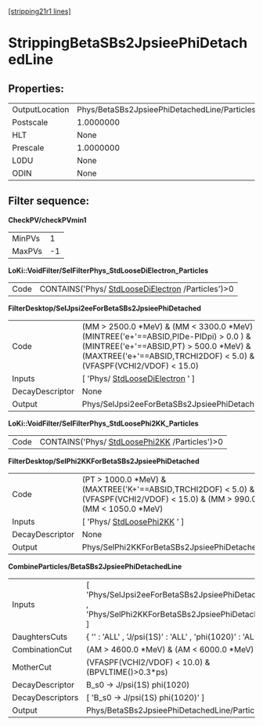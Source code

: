 [[stripping21r1 lines]](./stripping21r1-radiative)

# StrippingBetaSBs2JpsieePhiDetachedLine

## Properties:

|                |                                              |
|----------------|----------------------------------------------|
| OutputLocation | Phys/BetaSBs2JpsieePhiDetachedLine/Particles |
| Postscale      | 1.0000000                                    |
| HLT            | None                                         |
| Prescale       | 1.0000000                                    |
| L0DU           | None                                         |
| ODIN           | None                                         |

## Filter sequence:

**CheckPV/checkPVmin1**

|        |     |
|--------|-----|
| MinPVs | 1   |
| MaxPVs | -1  |

**LoKi::VoidFilter/SelFilterPhys_StdLooseDiElectron_Particles**

|      |                                                                                          |
|------|------------------------------------------------------------------------------------------|
| Code | CONTAINS('Phys/ [StdLooseDiElectron](./stripping21r1-stdloosedielectron) /Particles')\>0 |

**FilterDesktop/SelJpsi2eeForBetaSBs2JpsieePhiDetached**

|                 |                                                                                                                                                                                                             |
|-----------------|-------------------------------------------------------------------------------------------------------------------------------------------------------------------------------------------------------------|
| Code            | (MM \> 2500.0 \*MeV) & (MM \< 3300.0 \*MeV) & (MINTREE('e+'==ABSID,PIDe-PIDpi) \> 0.0 ) & (MINTREE('e+'==ABSID,PT) \> 500.0 \*MeV) & (MAXTREE('e+'==ABSID,TRCHI2DOF) \< 5.0) & (VFASPF(VCHI2/VDOF) \< 15.0) |
| Inputs          | [ 'Phys/ [StdLooseDiElectron](./stripping21r1-stdloosedielectron) ' ]                                                                                                                                     |
| DecayDescriptor | None                                                                                                                                                                                                        |
| Output          | Phys/SelJpsi2eeForBetaSBs2JpsieePhiDetached/Particles                                                                                                                                                       |

**LoKi::VoidFilter/SelFilterPhys_StdLoosePhi2KK_Particles**

|      |                                                                                  |
|------|----------------------------------------------------------------------------------|
| Code | CONTAINS('Phys/ [StdLoosePhi2KK](./stripping21r1-stdloosephi2kk) /Particles')\>0 |

**FilterDesktop/SelPhi2KKForBetaSBs2JpsieePhiDetached**

|                 |                                                                                                                                            |
|-----------------|--------------------------------------------------------------------------------------------------------------------------------------------|
| Code            | (PT \> 1000.0 \*MeV) & (MAXTREE('K+'==ABSID,TRCHI2DOF) \< 5.0) & (VFASPF(VCHI2/VDOF) \< 15.0) & (MM \> 990.0 \*MeV) & (MM \< 1050.0 \*MeV) |
| Inputs          | [ 'Phys/ [StdLoosePhi2KK](./stripping21r1-stdloosephi2kk) ' ]                                                                            |
| DecayDescriptor | None                                                                                                                                       |
| Output          | Phys/SelPhi2KKForBetaSBs2JpsieePhiDetached/Particles                                                                                       |

**CombineParticles/BetaSBs2JpsieePhiDetachedLine**

|                  |                                                                                                    |
|------------------|----------------------------------------------------------------------------------------------------|
| Inputs           | [ 'Phys/SelJpsi2eeForBetaSBs2JpsieePhiDetached' , 'Phys/SelPhi2KKForBetaSBs2JpsieePhiDetached' ] |
| DaughtersCuts    | { '' : 'ALL' , 'J/psi(1S)' : 'ALL' , 'phi(1020)' : 'ALL' }                                         |
| CombinationCut   | (AM \> 4600.0 \*MeV) & (AM \< 6000.0 \*MeV)                                                        |
| MotherCut        | (VFASPF(VCHI2/VDOF) \< 10.0) & (BPVLTIME()\>0.3\*ps)                                               |
| DecayDescriptor  | B_s0 -\> J/psi(1S) phi(1020)                                                                       |
| DecayDescriptors | [ 'B_s0 -\> J/psi(1S) phi(1020)' ]                                                               |
| Output           | Phys/BetaSBs2JpsieePhiDetachedLine/Particles                                                       |
